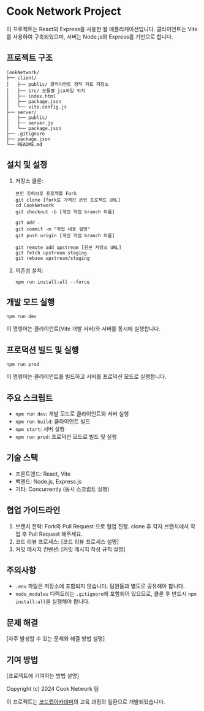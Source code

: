 # Cook Network Project

이 프로젝트는 React와 Express를 사용한 웹 애플리케이션입니다. 클라이언트는 Vite를 사용하여 구축되었으며, 서버는 Node.js와 Express를 기반으로 합니다.

## 프로젝트 구조

```
CookNetwork/
├── client/
│   ├── public/ 클라이언트 정적 자료 저장소
│   ├── src/ 모듈별 jsx파일 위치
│   ├── index.html
│   ├── package.json
│   └── vite.config.js
├── server/
│   ├── public/
│   ├── server.js
│   └── package.json
├── .gitignore
├── package.json
└── README.md
```

## 설치 및 설정

1. 저장소 클론:
   ```
   본인 깃허브로 프로젝틀 Fork
   git clone [fork로 가져간 본인 프로젝트 URL]
   cd CookNetwork
   git checkout -b [개인 작업 branch 이름]
   
   git add .
   git commit -m "작업 내용 설명"
   git push origin [개인 작업 branch 이름]

   git remote add upstream [원본 저장소 URL]
   git fetch upstream staging
   git rebase upstream/staging
   ```

2. 의존성 설치:
   ```
   npm run install:all --force
   ```

## 개발 모드 실행

```
npm run dev
```

이 명령어는 클라이언트(Vite 개발 서버)와 서버를 동시에 실행합니다.

## 프로덕션 빌드 및 실행

```
npm run prod
```

이 명령어는 클라이언트를 빌드하고 서버를 프로덕션 모드로 실행합니다.

## 주요 스크립트

- `npm run dev`: 개발 모드로 클라이언트와 서버 실행
- `npm run build`: 클라이언트 빌드
- `npm start`: 서버 실행
- `npm run prod`: 프로덕션 모드로 빌드 및 실행

## 기술 스택

- 프론트엔드: React, Vite
- 백엔드: Node.js, Express.js
- 기타: Concurrently (동시 스크립트 실행)

## 협업 가이드라인

1. 브랜치 전략: Fork와 Pull Request 으로 협업 진행. clone 후 각자 브랜치에서 작업 후 Pull Request 해주세요.
2. 코드 리뷰 프로세스: [코드 리뷰 프로세스 설명]
3. 커밋 메시지 컨벤션: [커밋 메시지 작성 규칙 설명]

## 주의사항

- `.env` 파일은 저장소에 포함되지 않습니다. 팀원들과 별도로 공유해야 합니다.
- `node_modules` 디렉토리는 `.gitignore`에 포함되어 있으므로, 클론 후 반드시 `npm install:all`을 실행해야 합니다.

## 문제 해결

[자주 발생할 수 있는 문제와 해결 방법 설명]

## 기여 방법

[프로젝트에 기여하는 방법 설명]

Copyright (c) 2024 Cook Network 팀

이 프로젝트는 [코드랩아카데미](https://www.codelabit.co.kr/)의 교육 과정의 일환으로 개발되었습니다.
